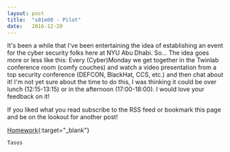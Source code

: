 ```yaml
---
layout: post
title:  "s01e00 - Pilot"
date:   2016-12-20
---
```


It's been a while that I've been entertaining the idea of establishing an event for the cyber security folks here at NYU Abu Dhabi. So... The idea goes more or less like this: Every (Cyber)Monday we get together in the Twinlab conference room (comfy couches) and watch a video presentation from a top security conference (DEFCON, BlackHat, CCS,  etc.) and then chat about it! I'm not yet sure about the time to do this, I was thinking it could be over lunch (12:15-13:15) or in the afternoon (17:00-18:00). I would love your feedback on it!

If you liked what you read subscribe to the RSS feed or bookmark this page and be on the lookout for another post!

[Homework](https://www.youtube.com/watch?v=8qnQz8kxte0){:target="_blank"}

`Tasos`